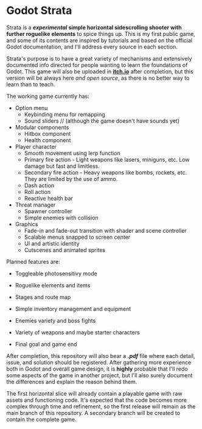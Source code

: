 # Godot Strata

Strata is a __*experimental* simple horizontal sidescrolling shooter with further roguelike elements__ to spice things up. This is my first public game, and some of its contents are inspired by tutorials and based on the official Godot documentation, and I'll address every source in each section.

Strata's purpose is to have a great variety of mechanisms and extensively documented info directed for people wanting to learn the foundations of Godot. This game will also be uploaded in __[itch.io](http://itch.io)__ after completion, but this version will be always here *and open source*, as there is no better way to learn than to teach.

The working game currently has:

* Option menu
  * Keybinding menu for remapping
  * Sound sliders // (although the game doesn't have sounds yet)
* Modular components
  * Hitbox component
  * Health component
* Player character
  * Smooth movement using lerp function
  * Primary fire action - Light weapons like lasers, miniguns, etc. Low damage but fast and limitless.
  * Secondary fire action - Heavy weapons like bombs, rockets, etc. They are limited by the use of ammo.
  * Dash action
  * Roll action
  * Reactive health bar
* Threat manager
  * Spawner controller
  * Simple enemies with collision
* Graphics
  * Fade-in and fade-out transition with shader and scene controller
  * Scalable menus snapped to screen center
  * UI and artistic identity
  * Cutscenes and animated sprites

Planned features are:
* Toggleable photosensitivy mode

* Roguelike elements and items
* Stages and route map
* Simple inventory management and equipment
* Enemies variety and boss fights
* Variety of weapons and maybe starter characters
* Final goal and game end

After completion, this repository will also bear a *__.pdf__* file where each detail, issue, and solution should be registered. After gathering more experience both in Godot and overall game design, it is __highly__ probable that I'll redo some aspects of the game in another project, but I'll also surely document the differences and explain the reason behind them.

The first horizontal slice will already contain a playable game with raw assets and functioning code. It's expected that the code becomes more complex through time and refinement, so the first release will remain as the main branch of this repository. A secondary branch will be created to contain the complete game.
